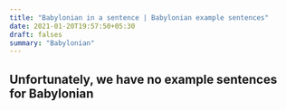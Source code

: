 ```yaml
---
title: "Babylonian in a sentence | Babylonian example sentences"
date: 2021-01-20T19:57:50+05:30
draft: falses
summary: "Babylonian"
---
```

## Unfortunately, we have no example sentences for Babylonian                 
